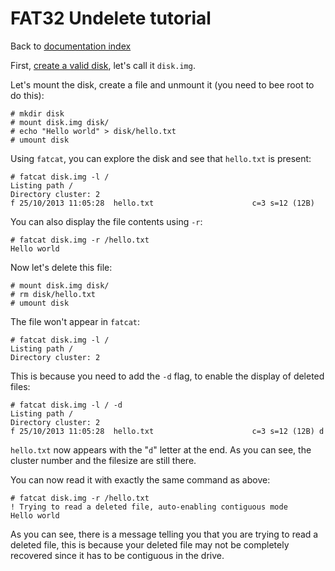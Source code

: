 # FAT32 Undelete tutorial

Back to [documentation index](index.md)

First, [create a valid disk](disk.md), let's call it `disk.img`.

Let's mount the disk, create a file and unmount it (you need to
bee root to do this):

```
# mkdir disk
# mount disk.img disk/
# echo "Hello world" > disk/hello.txt
# umount disk
```

Using `fatcat`, you can explore the disk and see that `hello.txt` is
present:

```
# fatcat disk.img -l /
Listing path /
Directory cluster: 2
f 25/10/2013 11:05:28  hello.txt                      c=3 s=12 (12B)
```

You can also display the file contents using `-r`:

```
# fatcat disk.img -r /hello.txt
Hello world
```

Now let's delete this file:

```
# mount disk.img disk/
# rm disk/hello.txt
# umount disk
```

The file won't appear in `fatcat`:

```
# fatcat disk.img -l /
Listing path /
Directory cluster: 2
```

This is because you need to add the `-d` flag, to enable the display of
deleted files:

```
# fatcat disk.img -l / -d
Listing path /
Directory cluster: 2
f 25/10/2013 11:05:28  hello.txt                      c=3 s=12 (12B) d
```

`hello.txt` now appears with the "`d`" letter at the end. As you can see, the
cluster number and the filesize are still there.

You can now read it with exactly the same command as above:

```
# fatcat disk.img -r /hello.txt
! Trying to read a deleted file, auto-enabling contiguous mode
Hello world
```

As you can see, there is a message telling you that you are trying to read a deleted
file, this is because your deleted file may not be completely recovered since it has
to be contiguous in the drive.


